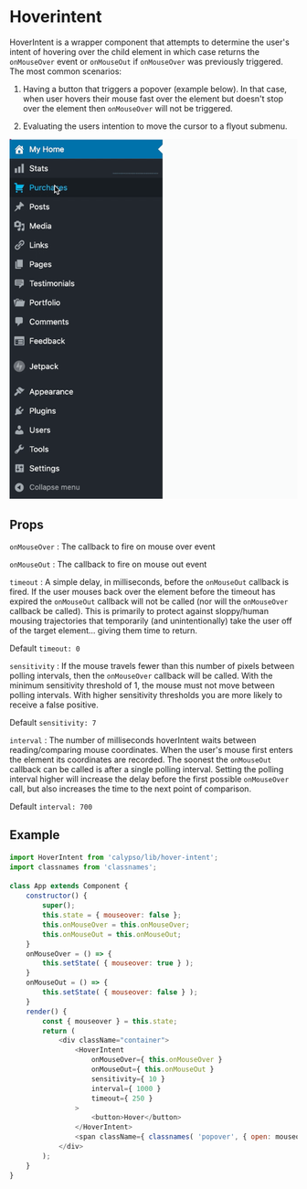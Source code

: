 # Hoverintent

HoverIntent is a wrapper component that attempts to determine the user's intent of hovering over the child element in which case returns the `onMouseOver` event or `onMouseOut` if `onMouseOver` was previously triggered. The most common scenarios:

1. Having a button that triggers a popover (example below). In that case, when user hovers their mouse fast over the element but doesn't stop over the element then `onMouseOver` will not be triggered.

2. Evaluating the users intention to move the cursor to a flyout submenu. 

![Example](example.gif)

## Props

`onMouseOver` : The callback to fire on mouse over event

`onMouseOut` : The callback to fire on mouse out event

`timeout` :
A simple delay, in milliseconds, before the `onMouseOut` callback is fired. If the user mouses back over the element before the timeout has expired the `onMouseOut` callback will not be called (nor will the `onMouseOver` callback be called). This is primarily to protect against sloppy/human mousing trajectories that temporarily (and unintentionally) take the user off of the target element... giving them time to return.

Default `timeout: 0`

`sensitivity` :
If the mouse travels fewer than this number of pixels between polling intervals, then the `onMouseOver` callback will be called. With the minimum sensitivity threshold of 1, the mouse must not move between polling intervals. With higher sensitivity thresholds you are more likely to receive a false positive.

Default `sensitivity: 7`

`interval` :
The number of milliseconds hoverIntent waits between reading/comparing mouse coordinates. When the user's mouse first enters the element its coordinates are recorded. The soonest the `onMouseOut` callback can be called is after a single polling interval. Setting the polling interval higher will increase the delay before the first possible `onMouseOver` call, but also increases the time to the next point of comparison.

Default `interval: 700`

## Example

```javascript
import HoverIntent from 'calypso/lib/hover-intent';
import classnames from 'classnames';

class App extends Component {
	constructor() {
		super();
		this.state = { mouseover: false };
		this.onMouseOver = this.onMouseOver;
		this.onMouseOut = this.onMouseOut;
	}
	onMouseOver = () => {
		this.setState( { mouseover: true } );
	}
	onMouseOut = () => {
		this.setState( { mouseover: false } );
	}
	render() {
		const { mouseover } = this.state;
		return (
			<div className="container">
				<HoverIntent
					onMouseOver={ this.onMouseOver }
					onMouseOut={ this.onMouseOut }
					sensitivity={ 10 }
					interval={ 1000 }
					timeout={ 250 }
				>
					<button>Hover</button>
				</HoverIntent>
				<span className={ classnames( 'popover', { open: mouseover } ) }>Hover</span>
			</div>
		);
	}
}
```
